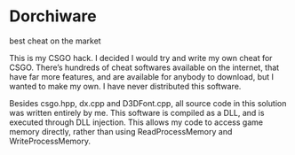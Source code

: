 # Dorchiware
best cheat on the market

This is my CSGO hack. I decided I would try and write my own cheat for CSGO. There’s hundreds of cheat softwares available on the internet, that have far more features, and are available for anybody to download, but I wanted to make my own. I have never distributed this software.

Besides csgo.hpp, dx.cpp and D3DFont.cpp, all source code in this solution was written entirely by me. This software is compiled as a DLL, and is executed through DLL injection. This allows my code to access game memory directly, rather than using ReadProcessMemory and WriteProcessMemory.
